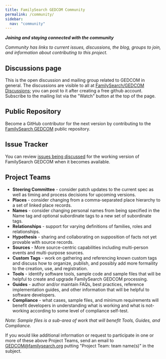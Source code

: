 ```yaml
---
title: FamilySearch GEDCOM Community
permalink: /community/
sidebar:
  nav: "community"
---
```

***Joining and staying connected with the community***
  
  *Community has links to current issues, discussions, the blog,  groups to join, and information about contributing to this project.*

## Discussions page

This is the open discussion and mailing group related to GEDCOM in general.
The discussions are visible to all at [FamilySearch/GEDCOM Discussions](https://github.com/FamilySearch/GEDCOM/discussions);
you can post to it after creating a free github account.
Subscribe to the mailing list via the "Watch" button at the top of the page.
## Public Repository

Become a GitHub contributor for the next version by contributing to the [FamilySearch GEDCOM](https://github.com/familysearch/GEDCOM) public repository.

## Issue Tracker 

You can review [issues being discussed](https://github.com/FamilySearch/GEDCOM/issues) for the working version of FamilySearch GEDCOM when it becomes available.

## Project Teams

- **Steering Committee** - consider patch updates to the current spec as well as timing and process decisions for upcoming versions.
- **Places** - consider changing from a comma-separated place hierarchy to a set of linked place records.
- **Names** - consider changing personal names from being specified in the Name tag and optional subordinate tags to a new set of subordinate tags.
- **Relationships** - support for varying definitions of families,  roles and relationships.
- **Hypothesis** - sharing and collaborating on supposition of facts not yet provable with source records.
- **Sources** - More source-centric capabilities including multi-person events and multi-purpose sources.
- **Custom Tags** - work on gathering and referencing known custom tags and discuss how to organize, publish, and possibly add more formaility to the creation, use, and registration.
- **Tools** - identify software tools, sample code and sample files that will be helpful to create and upgrade FamilySearch GEDCOM processing.
- **Guides** - author and/or maintain FAQs, best practices, reference implementation guides, and other information that will be helpful to software developers.
- **Compliance** - what cases, sample files, and minimum requirements will benefit developers in understanding what is working and what is not-working according to some level of compliance self-test.

*Note: Sample files is a sub-area of work that will benefit Tools, Guides, and Compliance.*

If you would like additional information or request to participate in one or more of these above Project Teams, send an email to <GEDCOM@familysearch.org> putting "Project Team: team name(s)" in the subject.

<!-- ## Blog -->

<!-- Frequently review the [blog](/blog) for important posts about the project -->
<!-- 
## Atom Feed

The bottom of every page has a feed that you can read with the appropriate software -->

